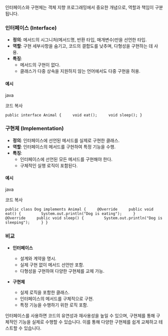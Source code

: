 인터페이스와 구현체는 객체 지향 프로그래밍에서 중요한 개념으로, 역할과 책임이 구분됩니다.

### 인터페이스 (Interface)

- **정의**: 메서드의 시그니처(메서드명, 반환 타입, 매개변수)만을 선언한 타입.
- **역할**: 구현 세부사항을 숨기고, 코드의 결합도를 낮추며, 다형성을 구현하는 데 사용.
- **특징**:
    - 메서드의 구현이 없다.
    - 클래스가 다중 상속을 지원하지 않는 언어에서도 다중 구현을 허용.

#### 예시

java

코드 복사

`public interface Animal {     void eat();     void sleep(); }`

### 구현체 (Implementation)

- **정의**: 인터페이스에 선언된 메서드를 실제로 구현한 클래스.
- **역할**: 인터페이스의 메서드를 구현하여 특정 기능을 수행.
- **특징**:
    - 인터페이스에 선언된 모든 메서드를 구현해야 한다.
    - 구체적인 실행 로직이 포함된다.

#### 예시

java

코드 복사

`public class Dog implements Animal {     @Override     public void eat() {         System.out.println("Dog is eating");     }      @Override     public void sleep() {         System.out.println("Dog is sleeping");     } }`

### 비교

- **인터페이스**
    
    - 설계와 계약을 명시.
    - 실제 구현 없이 메서드 선언만 포함.
    - 다형성을 구현하여 다양한 구현체를 교체 가능.
- **구현체**
    
    - 실제 로직을 포함한 클래스.
    - 인터페이스의 메서드를 구체적으로 구현.
    - 특정 기능을 수행하기 위한 로직 포함.

인터페이스를 사용하면 코드의 유연성과 재사용성을 높일 수 있으며, 구현체를 통해 구체적인 기능을 실제로 수행할 수 있습니다. 이를 통해 다양한 구현체를 쉽게 교체하고 테스트할 수 있습니다.